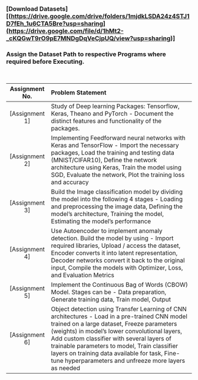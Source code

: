 ### [Download Datasets][(https://drive.google.com/drive/folders/1mjdkLSDA24z4STJ1D7fEh_1u6CTA5Bre?usp=sharing](https://drive.google.com/file/d/1hMt2-_cKQGwT9rO9pE7MNDgDqVeCjpUQ/view?usp=sharing)]

### Assign the Dataset Path to respective Programs where required before Executing.
<br>

| Assignment No. | Problem Statement |
| :-------------: | :--------------- |
| [Assignment 1] | Study of Deep learning Packages: Tensorflow, Keras, Theano and PyTorch - Document the distinct features and functionality of the packages. |
| [Assignment 2] | Implementing Feedforward neural networks with Keras and TensorFlow - Import the necessary packages, Load the training and testing data (MNIST/CIFAR10), Define the network architecture using Keras, Train the model using SGD, Evaluate the network, Plot the training loss and accuracy |
| [Assignment 3] | Build the Image classification model by dividing the model into the following 4 stages - Loading and preprocessing the image data, Defining the model’s architecture, Training the model, Estimating the model’s performance |
| [Assignment 4] | Use Autoencoder to implement anomaly detection. Build the model by using - Import required libraries, Upload / access the dataset, Encoder converts it into latent representation, Decoder networks convert it back to the original input, Compile the models with Optimizer, Loss, and Evaluation Metrics |
| [Assignment 5] | Implement the Continuous Bag of Words (CBOW) Model. Stages can be - Data preparation, Generate training data, Train model, Output |
| [Assignment 6] | Object detection using Transfer Learning of CNN architectures - Load in a pre-trained CNN model trained on a large dataset, Freeze parameters (weights) in model’s lower convolutional layers, Add custom classifier with several layers of trainable parameters to model, Train classifier layers on training data available for task, Fine-tune hyperparameters and unfreeze more layers as needed |
